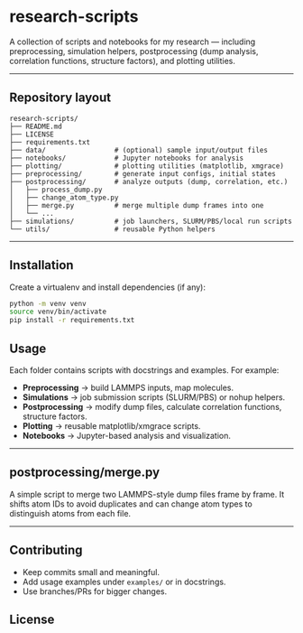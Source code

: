 # research-scripts

A collection of scripts and notebooks for my research — including preprocessing, simulation helpers, postprocessing (dump analysis, correlation functions, structure factors), and plotting utilities.

---

## Repository layout

```
research-scripts/
├── README.md
├── LICENSE
├── requirements.txt
├── data/                 # (optional) sample input/output files
├── notebooks/            # Jupyter notebooks for analysis
├── plotting/             # plotting utilities (matplotlib, xmgrace)
├── preprocessing/        # generate input configs, initial states
├── postprocessing/       # analyze outputs (dump, correlation, etc.)
│   ├── process_dump.py
│   ├── change_atom_type.py
│   ├── merge.py          # merge multiple dump frames into one
│   └── ...
├── simulations/          # job launchers, SLURM/PBS/local run scripts
└── utils/                # reusable Python helpers
```

---

## Installation

Create a virtualenv and install dependencies (if any):

```bash
python -m venv venv
source venv/bin/activate
pip install -r requirements.txt
```

## Usage

Each folder contains scripts with docstrings and examples. For example:

* **Preprocessing** → build LAMMPS inputs, map molecules.
* **Simulations** → job submission scripts (SLURM/PBS) or nohup helpers.
* **Postprocessing** → modify dump files, calculate correlation functions, structure factors.
* **Plotting** → reusable matplotlib/xmgrace scripts.
* **Notebooks** → Jupyter-based analysis and visualization.

---

## postprocessing/merge.py

A simple script to merge two LAMMPS-style dump files frame by frame. It shifts atom IDs to avoid duplicates and can change atom types to distinguish atoms from each file.

---

## Contributing

* Keep commits small and meaningful.
* Add usage examples under `examples/` or in docstrings.
* Use branches/PRs for bigger changes.

## License

